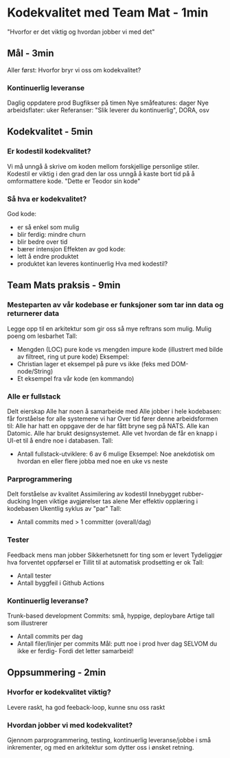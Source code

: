 # Kodekvalitet med Team Mat - 1min
"Hvorfor er det viktig og hvordan jobber vi med det"
## Mål - 3min
Aller først: Hvorfor bryr vi oss om kodekvalitet?
### Kontinuerlig leveranse
Daglig oppdatere prod
Bugfikser på timen
Nye småfeatures: dager
Nye arbeidsflater: uker
Referanser: "Slik leverer du kontinuerlig", DORA, osv
## Kodekvalitet - 5min
### Er kodestil kodekvalitet?
Vi må unngå å skrive om koden mellom forskjellige personlige stiler.
Kodestil er viktig i den grad den lar oss unngå å kaste bort tid på å
omformattere kode.
"Dette er Teodor sin kode"
### Så hva er kodekvalitet?
God kode:
- er så enkel som mulig
- blir ferdig: mindre churn
- blir bedre over tid
- bærer intensjon
Effekten av god kode:
- lett å endre produktet
- produktet kan leveres kontinuerlig
Hva med kodestil?
## Team Mats praksis - 9min
### Mesteparten av vår kodebase er funksjoner som tar inn data og returnerer data
Legge opp til en arkitektur som gir oss så mye reftrans som mulig.
Mulig poeng om lesbarhet
Tall:
- Mengden (LOC) pure kode vs mengden impure kode (illustrert med bilde av
  filtreet, ring ut pure kode)
Eksempel:
- Christian lager et eksempel på pure vs ikke (feks med DOM-node/String)
- Et eksempel fra vår kode (en kommando)
### Alle er fullstack
Delt eierskap
Alle har noen å samarbeide med
Alle jobber i hele kodebasen: får forståelse for alle systemene vi har
Over tid fører denne arbeidsformen til:
Alle har hatt en oppgave der de har fått bryne seg på NATS. Alle kan Datomic.
Alle har brukt designsystemet. Alle vet hvordan de får en knapp i UI-et til å
endre noe i databasen.
Tall:
- Antall fullstack-utviklere: 6 av 6 mulige
Eksempel:
Noe anekdotisk om hvordan en eller flere jobba med noe en uke vs neste
### Parprogrammering
Delt forståelse av kvalitet
Assimilering av kodestil
Innebygget rubber-ducking
Ingen viktige avgjørelser tas alene
Mer effektiv opplæring i kodebasen
Ukentlig syklus av "par"
Tall:
- Antall commits med > 1 committer (overall/dag)
### Tester
Feedback mens man jobber
Sikkerhetsnett for ting som er levert
Tydeliggjør hva forventet oppførsel er
Tillit til at automatisk prodsetting er ok
Tall:
- Antall tester
- Antall byggfeil i Github Actions
### Kontinuerlig leveranse?
Trunk-based development
Commits: små, hyppige, deploybare
Artige tall som illustrerer
- Antall commits per dag
- Antall filer/linjer per commits
Mål: putt noe i prod hver dag SELVOM du ikke er ferdig-
Fordi det letter samarbeid!
## Oppsummering - 2min
### Hvorfor er kodekvalitet viktig?
Levere raskt, ha god feeback-loop, kunne snu oss raskt
### Hvordan jobber vi med kodekvalitet?
Gjennom parprogrammering, testing, kontinuerlig leveranse/jobbe i små
inkrementer, og med en arkitektur som dytter oss i ønsket retning.
